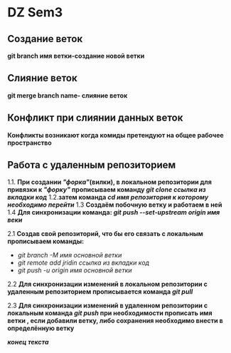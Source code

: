 # DZ Sem3

## Создание веток
**git branch имя ветки-создание новой ветки**

## Слияние веток
**git merge branch name- слияние веток**

## Конфликт при слиянии данных веток

**Конфликты возникают когда комиды претендуют на общее рабочее пространство**

## Работа с удаленным репозиторием

1.1.   **При создании _"форка"_(вилки), в локальном репозитории для привязки к _"форку"_ прописываем команду _git clone ссылка из вкладки код_**
1.2.**затем команда _cd имя репозитория к которому необходимо перейти_**
1.3 **Создаём побочную ветку и работаем в ней**
1.4 **Для синхронизации команда: _git push --set-upstream origin имя веки_**

2.1 **Создав свой репозиторий, что бы его связать с локальным прописываем команды:**
* _git branch -M имя основной ветки_
* _git remote add jridin ссылка из вкладки код_
* _git push -u origin имя основной ветки_

2.2 **Для синхронизации изменений в локальном репозитории с удаленным репозиторием прописывается команда _git pull_**

2.3 **Для синхронизации изменений в удаленном репозитории с локальным команда _git push_ при необходимости прописать имя ветки , если добавили ветку, либо сохранения необходимо внести в определённую ветку**

**_конец текста_**